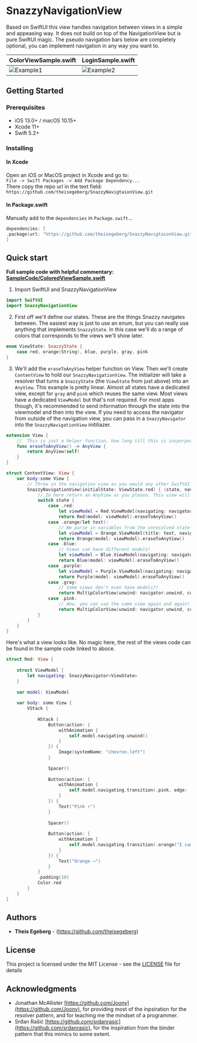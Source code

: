 # SnazzyNavigationView

Based on SwiftUI this view handles navigation between views in a simple and appeasing way. It does not build on top of the NavigationView but is pure SwiftUI magic. The pseudo navigation bars below are completely optional, you can implement navigation in any way you want to.

| ColorViewSample.swift | LoginSample.swift |
| --- | --- |
| ![Example1](https://i.imgur.com/0UuDX4Z.gif) | ![Example2](https://i.imgur.com/uKI29TJ.gif) |

## Getting Started

### Prerequisites

- iOS 13.0+ / macOS 10.15+ 
- Xcode 11+
- Swift 5.2+

### Installing

#### In Xcode
Open an iOS or MacOS project in Xcode and go to:  
`File -> Swift Packages -> Add Package Dependency...`  
There copy the repo url in the text field:  
`https://github.com/theisegeberg/SnazzyNavigtaionView.git`

#### In Package.swift
Manually add to the `dependencies` in `Package.swift`...

```swift
dependencies: [
.package(url: "https://github.com/theisegeberg/SnazzyNavigtaionView.git", .upToNextMajor(from: "0.1.0"))
]
```

## Quick start

**Full sample code with helpful commentary: [SampleCode/ColoredViewSample.swift](Sources/SnazzyNavigationView/SampleCode/ColoredViewSample.swift)**

1. Import SwiftUI and SnazzyNavigationView
```swift
import SwiftUI
import SnazzyNavigationView
```

2. First off we'll define our states. These are the things Snazzy navigates between. The easiest way is just to use an enum, but you can really use anything that implements `SnazzyState`. In this case we'll do a range of colors that corresponds to the views we'll show later.
```swift
enum ViewState: SnazzyState {
	case red, orange(String), blue, purple, gray, pink
}
```



3. We'll add the `eraseToAnyView` helper function on View. Then we'll create `ContentView` to hold our `SnazzyNavigationView`. The initializer will take a resolver that turns a `SnazzyState` (the `ViewState` from just above) into an `AnyView`. This example is pretty linear. Almost all states have a dedicated view, except for `gray` and `pink` which reuses the same view.  Most views have a dedicated `ViewModel` but that's not required. For most apps though, it's recommended to send information through the state into the viewmodel and then into the view. If you need to access the navigator from outside of the navigation view, you can pass in a `SnazzyNavigator` into the `SnazzyNavigationView` initiliazer.
```swift
extension View {
	//	This is just a helper function, how long till this is incporporated into SwiftUI I wonder?
	func eraseToAnyView() -> AnyView {
		return AnyView(self)
	}
}

struct ContentView: View {
	var body:some View {
		// Throw in the navigation view as you would any other SwiftUI view. You can also pass in the navigator from the outside. If you don't it will instantiate a SnazzyNavigator for you that gets passed into the state resolving closure.
		SnazzyNavigationView(initialState: ViewState.red) { (state, navigator) -> AnyView in
			// In here return an AnyView as you please. This view will be navigated to.
			switch state {
				case .red:
					let viewModel = Red.ViewModel(navigating: navigator)
					return Red(model: viewModel).eraseToAnyView()
				case .orange(let text):
					// We parse in variables from the unresolved state to the model!
					let viewModel = Orange.ViewModel(title: text, navigating: navigator)
					return Orange(model: viewModel).eraseToAnyView()
				case .blue:
					// Views can have different models!
					let viewModel = Blue.ViewModel(navigating: navigator)
					return Blue(model: viewModel).eraseToAnyView()
				case .purple:
					let viewModel = Purple.ViewModel(navigating: navigator)
					return Purple(model: viewModel).eraseToAnyView()
				case .gray:
					// Some views don't even have models?!
					return MultipColorView(unwind: navigator.unwind, color: Color.gray).eraseToAnyView()
				case .pink:
					// Wow, you can use the same view again and again! The possibilities are endless
					return MultipColorView(unwind: navigator.unwind, color: Color.pink).eraseToAnyView()
			}
		}
	}
}
```

Here's what a view looks like. No magic here, the rest of the views code can be found in the sample code linked to aboce.
```swift
struct Red: View {
	
	struct ViewModel {
		let navigating: SnazzyNavigator<ViewState>
	}
	
	var model: ViewModel
	
	var body: some View {
		VStack {
			
			HStack {
				Button(action: {
					withAnimation {
						self.model.navigating.unwind()
					}
				}) {
					Image(systemName: "chevron.left")
				}
				
				Spacer()
				
				Button(action: {
					withAnimation {
						self.model.navigating.transition(.pink, edge: .top)
					}
				}) {
					Text("Pink ↑")
				}
				
				Spacer()
				
				Button(action: {
					withAnimation {
						self.model.navigating.transition(.orange("I came from red!"), edge: .trailing)
					}
				}) {
					Text("Orange →")
				}
			}
			.padding(10)
			Color.red
		}
	}
}
```

## Authors

* **Theis Egeberg** - (https://github.com/theisegeberg)

## License

This project is licensed under the MIT License - see the [LICENSE](LICENSE) file for details

## Acknowledgments

* Jonathan McAllister [https://github.com/Joony](https://github.com/Joony), for providing most of the inpsiration for the resolver pattern, and for teaching me the mindset of a programmer.
* Srđan Rašić [https://github.com/srdanrasic](https://github.com/srdanrasic), for the inspiration from the binder pattern that this mimics to some extent.
